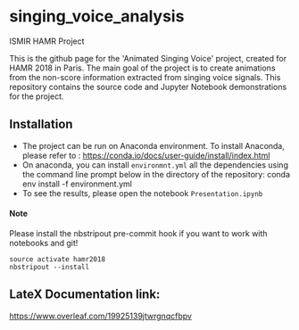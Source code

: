 # singing_voice_analysis
ISMIR HAMR Project

This is the github page for the 'Animated Singing Voice' project, created for HAMR 2018 in Paris. The main goal of the project is to create animations from the non-score information extracted from singing voice signals. This repository contains the source code and Jupyter Notebook demonstrations for the project.

## Installation
 - The project can be run on Anaconda environment. To install Anaconda, please refer to :
        https://conda.io/docs/user-guide/install/index.html
 - On anaconda, you can install `environmnt.yml` all the dependencies using the command line prompt below in the directory of the repository:
       conda env install -f environment.yml
  - To see the results, please open the notebook `Presentation.ipynb`

#### Note

Please install the nbstripout pre-commit hook if you want to work with notebooks and git!

```
source activate hamr2018
nbstripout --install
```

## LateX Documentation link:
https://www.overleaf.com/19925139jtwrgnqcfbpv
